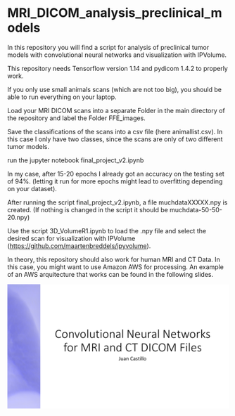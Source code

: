 # MRI_DICOM_analysis_preclinical_models
In this repository you will find a script for analysis of preclinical tumor models with convolutional neural networks and visualization with IPVolume.

This repository needs Tensorflow version 1.14 and pydicom 1.4.2 to properly work.

If you only use small animals scans (which are not too big), you should be able to run everything on your laptop.

Load your MRI DICOM scans into a separate Folder in the main directory of the repository and label the Folder FFE_images.

Save the classifications of the scans into a csv file (here animallist.csv). In this case I only have two classes, since the scans are only of two different tumor models.

run the jupyter notebook final_project_v2.ipynb

In my case, after 15-20 epochs I already got an accuracy on the testing set of 94%.
(letting it run for more epochs might lead to overfitting depending on your dataset).

After running the script final_project_v2.ipynb, a file muchdataXXXXX.npy is created.
(If nothing is changed in the script it should be muchdata-50-50-20.npy)

Use the script 3D_VolumeR1.ipynb to load the .npy file and select the desired scan for visualization with IPVolume (https://github.com/maartenbreddels/ipyvolume).

In theory, this repository should also work for human MRI and CT Data. In this case, you might want to use Amazon AWS for processing. An example of an AWS arquitecture that works can be found in the following slides.

![alt-text](https://github.com/castillogo/MRI_DICOM_analysis_preclinical_models/blob/master/Folie1.PNG)


